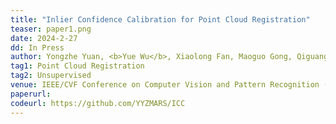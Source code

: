 ```yaml
---
title: "Inlier Confidence Calibration for Point Cloud Registration" 
teaser: paper1.png
date: 2024-2-27
dd: In Press
author: Yongzhe Yuan, <b>Yue Wu</b>, Xiaolong Fan, Maoguo Gong, Qiguang Miao, Wenping Ma
tag1: Point Cloud Registration
tag2: Unsupervised
venue: IEEE/CVF Conference on Computer Vision and Pattern Recognition (CVPR)
paperurl:
codeurl: https://github.com/YYZMARS/ICC
---
```

